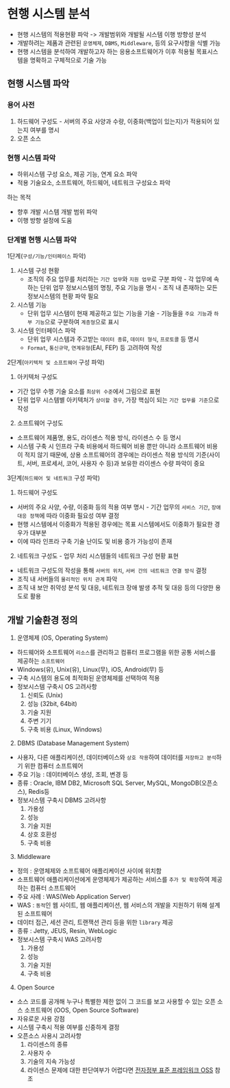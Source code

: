 # 현행 시스템 분석

- 현행 시스템의 적용현황 파악 -> 개발범위와 개발될 시스템 이행 방향성 분석
- 개발하려는 제품과 관련된 `운영체제`, `DBMS`, `Middleware`, 등의 요구사항을 식별 가능
- 현행 시스템을 분석하여 개발하고자 하는 응용소프트웨어가 이후 적용될 목표시스템을 명확하고 구체적으로 기술 가능

## 현행 시스템 파악

### 용어 사전

1. 하드웨어 구성도 - 서버의 주요 사양과 수량, 이중화(백업이 있는지)가 적용되어 있는지 여부를 명시
2. 오픈 소스

### 현행 시스템 파악

- 하위시스템 구성 요소, 제공 기능, 연계 요소 파악
- 적용 기술요소, 소프트웨어, 하드웨어, 네트워크 구성요소 파악

하는 목적

- 향후 개발 시스템 개발 범위 파악
- 이행 방향 설정에 도움

### 단계별 현행 시스템 파악

1단계(`구성/기능/인터페이스` 파악)

1. 시스템 구성 현황
   - 조직의 주요 업무를 처리하는 `기간 업무`와 `지원 업무`로 구분 파악 - 각 업무에 속하는 단위 업무 정보시스템의 명칭, 주요 기능을 명시 - 조직 내 존재하는 모든 정보시스템의 현황 파악 필요
2. 시스템 기능
   - 단위 업무 시스템이 현재 제공하고 있는 기능을 기술 - 기능들을 `주요 기능`과 `하부 기능`으로 구분하여 `계층형`으로 표시
3. 시스템 인터페이스 파악
   - 단위 업무 시스템과 주고받는 `데이터 종류`, `데이터 형식`, `프로토콜` 등 명시
   - `Format`, `통신규약`, `연계유형`(EAI, FEP) 등 고려하여 작성

2단계(`아키텍처 및 소프트웨어` 구성 파악)

1. 아키텍처 구성도

- 기간 업무 수행 기술 요소를 `최상위 수준`에서 그림으로 표현
- 단위 업무 시스템별 아키텍처가 `상이할 경우`, 가장 핵심이 되는 `기간 업무를 기준`으로 작성

2. 소프트웨어 구성도

- 소프트웨어 제품명, 용도, 라이센스 적용 방식, 라이센스 수 등 명시
- 시스템 구축 시 인프라 구축 비용에서 하드웨어 비용 뿐만 아니라 소프트웨어 비용이 적지 않기 때문에, 상용 소프트웨어의 경우에는 라이센스 적용 방식의 기준(사이트, 서버, 프로세서, 코어, 사용자 수 등)과 보유한 라이센스 수량 파악이 중요

3단계(`하드웨어 및 네트워크` 구성 파악)

1. 하드웨어 구성도

- 서버의 주요 사양, 수량, 이중화 등의 적용 여부 명시 - 기간 업무의 `서비스 기간`, `장애 대응 정책`에 따라 이중화 필요성 여부 결정
- 현행 시스템에서 이중화가 적용된 경우에는 목표 시스템에서도 이중화가 필요한 경우가 대부분
- 이에 따라 인프라 구축 기술 난이도 및 비용 증가 가능성이 존재

2. 네트워크 구성도 - 업무 처리 시스템들의 네트워크 구성 현황 표현

- 네트워크 구성도의 작성을 통해 `서버의 위치`, `서버 간의 네트워크 연결 방식` 결정
- 조직 내 서버들의 `물리적인 위치 관계` 파악
- 조직 내 보안 취약성 분석 및 대응, 네트워크 장애 발생 추적 및 대응 등의 다양한 용도로 활용

## 개발 기술환경 정의

1. 운영체제 (OS, Operating System)

- 하드웨어와 소프트웨어 `리소스`를 관리하고 컴퓨터 프로그램을 위한 공통 서비스를 제공하는 `소프트웨어`
- Windows(유), Unix(유), Linux(무), iOS, Android(무) 등
- 구축 시스템의 용도에 최적화된 운영체제를 선택하여 적용
- 정보시스템 구축시 OS 고려사항
  1. 신뢰도 (Unix)
  2. 성능 (32bit, 64bit)
  3. 기술 지원
  4. 주변 기기
  5. 구축 비용 (Linux, Windows)

2. DBMS (Database Management System)

- 사용자, 다른 애플리케이션, 데이터베이스와 `상호 작용`하여 데이터를 `저장하고 분석`하기 위한 컴퓨터 소프트웨어
- 주요 기능 : 데이터베이스 생성, 조회, 변경 등
- 종류 : Oracle, IBM DB2, Microsoft SQL Server, MySQL, MongoDB(오픈소스), Redis등
- 정보시스템 구축시 DBMS 고려사항
  1. 가용성
  2. 성능
  3. 기술 지원
  4. 상호 호환성
  5. 구축 비용

3. Middleware

- 정의 : 운영체제와 소프트웨어 애플리케이션 사이에 위치함
- 소프트웨어 애플리케이션에게 운영체제가 제공하는 서비스를 `추가 및 확장`하여 제공하는 컴퓨터 소프트웨어
- 주요 사례 : WAS(Web Application Server)
- WAS : `동적`인 웹 사이트, 웹 애플리케이션, 웹 서비스의 개발을 지원하기 위해 설계된 소프트웨어
- 데이터 접근, 세션 관리, 트랜잭션 관리 등을 위한 `library` 제공
- 종류 : Jetty, JEUS, Resin, WebLogic
- 정보시스템 구축시 WAS 고려사항
  1. 가용성
  2. 성능
  3. 기술 지원
  4. 구축 비용

4. Open Source

- 소스 코드를 공개해 누구나 특별한 제한 없이 그 코드를 보고 사용할 수 있는 오픈 소스 소프트웨어 (OOS, Open Source Software)
- 자유로운 사용 강점
- 시스템 구축시 적용 여부를 신중하게 결정
- 오픈소스 사용시 고려사항
  1. 라이센스의 종류
  2. 사용자 수
  3. 기술의 지속 가능성
  4. 라이센스 문제에 대한 판단여부가 어렵다면 [전자정부 표준 프레임워크 OSS](https://www.olis.or.kr/license/licenseOSI.do?mapcode=010001&page=1) 참조
